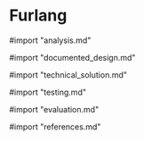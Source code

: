 # Furlang

#import "analysis.md"

#import "documented_design.md"

#import "technical_solution.md"

#import "testing.md"

#import "evaluation.md"

#import "references.md"